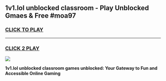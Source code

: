 
## 1v1.lol unblocked classroom - Play Unblocked Gmaes & Free #moa97
<h3>
<a href="https://news.freeplayer.one?title=1v1.lol_unblocked_classroom&ref=03M">CLICK TO PLAY</a></h3>
<hr>

<h3>
<a href="https://news.freeplayer.one?title=1v1.lol_unblocked_classroom&ref=03M">CLICK 2 PLAY</a>
  
</h3>

<a href="https://news.freeplayer.one?title=1v1.lol_unblocked_classroom&ref=03M"><img src="https://clearcache.store/games.png"></a>


**1v1.lol unblocked classroom games unblocked: Your Gateway to Fun and Accessible Online Gaming**
